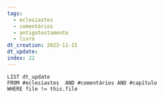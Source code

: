 ```yaml
---
tags:
  - eclesiastes
  - comentários
  - antigotestamento
  - livro
dt_creation: 2023-11-15
dt_update: 
index: 22
---
```



```dataview
LIST dt_update
FROM #eclesiastes  AND #comentários AND #capítulo 
WHERE file != this.file
```